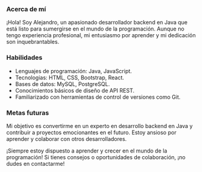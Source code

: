 ### Acerca de mí

¡Hola! Soy Alejandro, un apasionado desarrollador backend en Java que está listo para sumergirse en el mundo de la programación. Aunque no tengo experiencia profesional, mi entusiasmo por aprender y mi dedicación son inquebrantables.

### Habilidades

- Lenguajes de programación: Java, JavaScript.
- Tecnologias: HTML, CSS, Bootstrap, React.
- Bases de datos: MySQL, PostgreSQL.
- Conocimientos básicos de diseño de API REST.
- Familiarizado con herramientas de control de versiones como Git.

### Metas futuras

Mi objetivo es convertirme en un experto en desarrollo backend en Java y contribuir a proyectos emocionantes en el futuro. Estoy ansioso por aprender y colaborar con otros desarrolladores.

¡Siempre estoy dispuesto a aprender y crecer en el mundo de la programación! Si tienes consejos o oportunidades de colaboración, ¡no dudes en contactarme!
